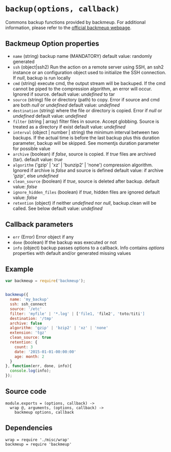# `backup(options, callback)`

Commons backup functions provided by backmeup. For additional information, please refer to the [official backmeup webpage][backmeup].

## Backmeup Option properties

*   `name` (string)
    backup name (MANDATORY)
    default value: randomly generated
*   `ssh` (object|ssh2)
    Run the action on a remote server using SSH, an ssh2 instance or an
    configuration object used to initialize the SSH connection.
    If _null_, backup is run locally
*   `cmd` (string)
    execute cmd, the output stream will be backuped. If the cmd cannot be piped to
    the compression algorithm, an error will occur. Ignored if source.
    default value: _undefined_
    to tar
*   `source` (string)
    file or directory (path) to copy. Error if source and cmd are both _null_ or _undefined_
    default value: _undefined_
*   `destination` (string)
    where the file or directory is copied. Error if _null_ or _undefined_
    default value: _undefined_ 
*   `filter` (string | array)
    filter files in source. Accept globbing. Source is treated as a directory if exist
    default value: _undefined_
*   `interval` (object | number | string)
    the minimum interval between two backups. If the actual time is before 
    the last backup plus this duration parameter, backup will be skipped.
    See momentjs duration parameter for possible value
*   `archive` (boolean)
    if _false_, source is copied. If _true_ files are archived (tar).
    default value: _true_
*   `algorithm` ('gzip' | 'xz' | 'bunzip2' | 'none')
    compression algorithm. Ignored if archive is _false_ and source is defined
    default value: if archive _'gzip'_, else _undefined_
*   `clean_source` (boolean)
    if _true_, source is deleted after backup.
    default value: _false_
*   `ignore_hidden_files` (boolean)
    if _true_, hidden files are ignored
    default value: _false_
*   `retention` (object)
    if neither _undefined_ nor _null_, backup.clean will be called. See below
    default value: _undefined_

## Callback parameters

*   `err` (Error)
    Error object if any
*   `done`  (boolean)
    If the backup was executed or not
*   `info` (object)
    backup passes options to a callback. Info contains _options_ properties with default
    and/or generated missing values

## Example

```js
var backmeup = require('backmeup');


backmeup({
  name: 'my_backup'
  ssh: ssh_connect
  source: '/etc'     
  filter: 'myfile' | '*.log' | ['file1, 'file2', 'toto/titi'] 
  destination: '/tmp'
  archive: false
  algorithm: 'gzip' | 'bzip2' | 'xz' | 'none'
  extension: 'tgz'
  clean_source: true
  retention: {
    count: 3
    date: '2015-01-01-00:00:00'
    age: month: 2
  }
}, function(err, done, info){
  console.log(info);
});
```

## Source code

    module.exports = (options, callback) ->
      wrap @, arguments, (options, callback) ->
        backmeup options, callback

## Dependencies

    wrap = require './misc/wrap'
    backmeup = require 'backmeup'

[backmeup]: https://github.com/adaltas/node-backmeup

